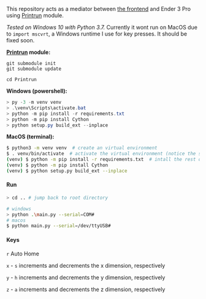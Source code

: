 
This repository acts as a mediator between [the frontend](https://github.com/merttoka/int_fab_frontend.git) and Ender 3 Pro using [Printrun](https://github.com/kliment/Printrun) module. 

*Tested on Windows 10 with Python 3.7.*
Currently it wont run on MacOS due to `import mscvrt`, a Windows runtime I use for key presses. It should be fixed soon. 

**[Printrun](https://github.com/kliment/Printrun) module:**
```
git submodule init
git submodule update

cd Printrun 
```

**Windows (powershell):**
```powershell
> py -3 -m venv venv
> .\venv\Scripts\activate.bat
> python -m pip install -r requirements.txt
> python -m pip install Cython
> python setup.py build_ext --inplace
```

**MacOS (terminal):**
```bash
$ python3 -m venv venv  # create an virtual environment
$ . venv/bin/activate  # activate the virtual environment (notice the space after the dot)
(venv) $ python -m pip install -r requirements.txt  # intall the rest of dependencies
(venv) $ python -m pip install Cython
(venv) $ python setup.py build_ext --inplace
```

#### Run 
```bash
> cd .. # jump back to root directory

# windows
> python .\main.py --serial=COM#
# macos
$ python main.py --serial=/dev/ttyUSB#
```

#### Keys
`r`   Auto Home

`x` - `s` increments and decrements the x dimension, respectively

`y` - `h` increments and decrements the y dimension, respectively

`z` - `a` increments and decrements the z dimension, respectively




